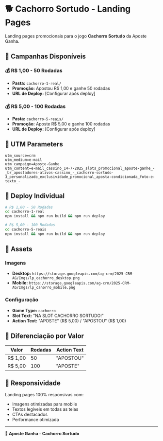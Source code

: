 
# 🐕 Cachorro Sortudo - Landing Pages

Landing pages promocionais para o jogo **Cachorro Sortudo** da Aposte Ganha.

## 📄 Campanhas Disponíveis

### 💰 R$ 1,00 - 50 Rodadas
- **Pasta:** `cachorro-1-real/`
- **Promoção:** Apostou R$ 1,00 e ganhe 50 rodadas
- **URL de Deploy:** [Configurar após deploy]

### 💰 R$ 5,00 - 100 Rodadas
- **Pasta:** `cachorro-5-reais/`
- **Promoção:** Aposte R$ 5,00 e ganhe 100 rodadas
- **URL de Deploy:** [Configurar após deploy]

## 🎯 UTM Parameters

```
utm_source=crm
utm_medium=e-mail
utm_campaign=Aposte-Ganhe
utm_content=e-mail_cassino_14-7-2025_slots_promocional_aposte-ganhe_-_br_apostadores-ativos-cassino_-_cachorro-sortudo-3_personalizado_exclusividade_promocional_aposta-condicionada_foto-e-texto_-
```

## 🚀 Deploy Individual

```bash
# R$ 1,00 - 50 Rodadas
cd cachorro-1-real
npm install && npm run build && npm run deploy

# R$ 5,00 - 100 Rodadas
cd cachorro-5-reais
npm install && npm run build && npm run deploy
```

## 🎨 Assets

### Imagens
- **Desktop:** `https://storage.googleapis.com/ag-crm/2025-CRM-AG/Imgs/lp_cachorro_desktop.png`
- **Mobile:** `https://storage.googleapis.com/ag-crm/2025-CRM-AG/Imgs/lp_cahorro_mobile.png`

### Configuração
- **Game Type:** `cachorro`
- **Slot Text:** "NA SLOT CACHORRO SORTUDO!"
- **Action Text:** "APOSTE" (R$ 5,00) / "APOSTOU" (R$ 1,00)

## 🎯 Diferenciação por Valor

| Valor | Rodadas | Action Text |
|-------|---------|-------------|
| R$ 1,00 | 50 | "APOSTOU" |
| R$ 5,00 | 100 | "APOSTE" |

## 📱 Responsividade

Landing pages 100% responsivas com:
- Imagens otimizadas para mobile
- Textos legíveis em todas as telas
- CTAs destacados
- Performance otimizada

---

**🎰 Aposte Ganha - Cachorro Sortudo**
